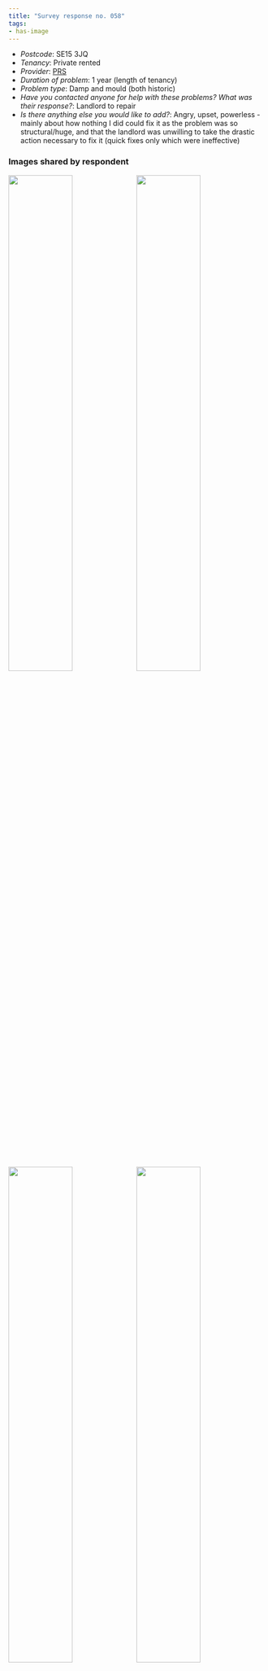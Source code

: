 ```yaml
---
title: "Survey response no. 058"
tags: 
- has-image
---
```


- *Postcode*: SE15 3JQ  
- *Tenancy*: Private rented  
- *Provider*: [PRS](providers/PRS)
- *Duration of problem*: 1 year (length of tenancy)  
- *Problem type*: Damp and mould (both historic)  
- *Have you contacted anyone for help with these problems? What was their response?*: Landlord to repair       
- *Is there anything else you would like to add?*: Angry, upset, powerless - mainly about how nothing I did could fix it as the problem was so structural/huge, and that the landlord was unwilling to take the drastic action necessary to fix it (quick fixes only which were ineffective)

### Images shared by respondent

<img src="https://elaraks.github.io/dampcapital/sr058-9.jpeg" width="50%"/><img src="https://elaraks.github.io/dampcapital/sr058-13.jpeg" width="50%"/>
<img src="https://elaraks.github.io/dampcapital/sr058-2.jpeg" width="50%"/><img src="https://elaraks.github.io/dampcapital/sr058-3.jpeg" width="50%"/>
<img src="https://elaraks.github.io/dampcapital/sr058-4.jpeg" width="50%"/><img src="https://elaraks.github.io/dampcapital/sr058-5.jpeg" width="50%"/>
<img src="https://elaraks.github.io/dampcapital/sr058-6.jpeg" width="50%"/><img src="https://elaraks.github.io/dampcapital/sr058-7.jpeg" width="50%"/>
<img src="https://elaraks.github.io/dampcapital/sr058-8.jpeg" width="50%"/><img src="https://elaraks.github.io/dampcapital/sr058-10.jpeg" width="50%"/>
<img src="https://elaraks.github.io/dampcapital/sr058-11.jpeg" width="50%"/><img src="https://elaraks.github.io/dampcapital/sr058-12.jpeg" width="50%"/>
<img src="https://elaraks.github.io/dampcapital/sr058-14.jpeg" width="50%"/><img src="https://elaraks.github.io/dampcapital/sr058-15.jpeg" width="50%"/>
<img src="https://elaraks.github.io/dampcapital/sr058-1.jpeg"/>




